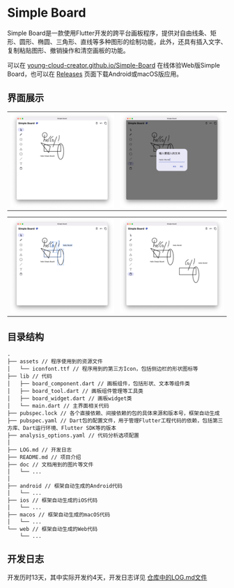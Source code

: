 # Simple Board

Simple Board是一款使用Flutter开发的跨平台画板程序，提供对自由线条、矩形、圆形、椭圆、三角形、直线等多种图形的绘制功能，此外，还具有插入文字、复制粘贴图形、撤销操作和清空画板的功能。

可以在 [young-cloud-creator.github.io/Simple-Board](https://young-cloud-creator.github.io/Simple-Board/) 在线体验Web版Simple Board，也可以在 [Releases](https://github.com/young-cloud-creator/Simple-Board/releases/) 页面下载Android或macOS版应用。

## 界面展示

<table><tr>
  <td><img src="doc/5.png" width="500px"></td>
  <td><img src="doc/6.png" width="500px"></td>
</tr></table>

<table><tr>
  <td><img src="doc/7.png" width="500px"></td>
  <td><img src="doc/8.png" width="500px"></td>
</tr></table>

## 目录结构

```
.
├── assets // 程序使用到的资源文件
│   └── iconfont.ttf // 程序用到的第三方Icon，包括侧边栏的形状图标等
├── lib // 代码
│   ├── board_component.dart // 画板组件，包括形状、文本等组件类
│   ├── board_tool.dart // 画板组件管理等工具类
│   ├── board_widget.dart // 画板widget类
│   └── main.dart // 主界面相关代码
├── pubspec.lock // 各个直接依赖、间接依赖的包的具体来源和版本号，框架自动生成
├── pubspec.yaml // Dart包的配置文件，用于管理Flutter工程代码的依赖，包括第三方库、Dart运行环境、Flutter SDK等的版本
├── analysis_options.yaml // 代码分析选项配置
│
├── LOG.md // 开发日志
├── README.md // 项目介绍
├── doc // 文档用到的图片等文件
│   └── ...
│
├── android // 框架自动生成的Android代码
│   └── ...
├── ios // 框架自动生成的iOS代码
│   └── ...
├── macos // 框架自动生成的macOS代码
│   └── ...
└── web // 框架自动生成的Web代码
    └── ...
```

## 开发日志

开发历时13天，其中实际开发约4天，开发日志详见 [仓库中的LOG.md文件](LOG.md)
